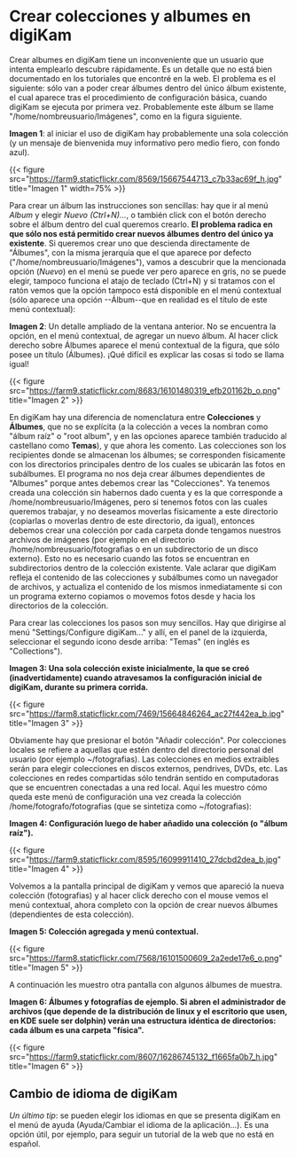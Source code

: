 # Crear colecciones y albumes en digiKam


Crear albumes en digiKam tiene un inconveniente que un usuario que intenta
emplearlo descubre rápidamente. Es un detalle que no está bien documentado en
los tutoriales que encontré en la web. El problema es el siguiente: sólo van a
poder crear álbumes dentro del único álbum existente, el cual aparece tras el
procedimiento de configuración básica, cuando digiKam se ejecuta por primera
vez. Probablemente este álbum se llame \"/home/nombreusuario/Imágenes\", como en
la figura siguiente.

**Imagen 1**: al iniciar el uso de digiKam hay probablemente una sola colección
(y un mensaje de bienvenida muy informativo pero medio fiero, con fondo azul).

{{< figure src="https://farm9.staticflickr.com/8569/15667544713_c7b33ac69f_h.jpg" title="Imagen 1" width=75% >}}

Para crear un álbum las instrucciones son sencillas: hay que ir al menú
*Album* y elegir *Nuevo (Ctrl+N)\...*, o también click con el botón
derecho sobre el álbum dentro del cual queremos crearlo. **El problema
radica en que sólo nos está permitido crear nuevos álbumes dentro del
único ya existente**. Si queremos crear uno que descienda directamente
de \"Álbumes\", con la misma jerarquía que el que aparece por defecto
(\"/home/nombreusuario/Imágenes\"), vamos a descubrir que la mencionada
opción (*Nuevo*) en el menú se puede ver pero aparece en gris, no se
puede elegir, tampoco funciona el atajo de teclado (Ctrl+N) y si
tratamos con el ratón vemos que la opción tampoco está disponible en el
menú contextual (sólo aparece una opción \--Álbum\--que en realidad es
el título de este menú contextual):

**Imagen 2**: Un detalle ampliado de la ventana anterior. No se encuentra la
opción, en el menú contextual, de agregar un nuevo álbum. Al hacer click derecho
sobre Álbumes aparece el menú contextual de la figura, que sólo posee un título
(Álbumes). ¡Qué difícil es explicar las cosas si todo se llama igual!

{{< figure src="https://farm9.staticflickr.com/8683/16101480319_efb201162b_o.png" title="Imagen 2" >}}

En digiKam hay una diferencia de nomenclatura entre **Colecciones** y
**Álbumes**, que no se explícita (a la colección a veces la nombran como
\"álbum raíz\" o \"root album\", y en las opciones aparece también
traducido al castellano como **Temas**), y que ahora les comento. Las
colecciones son los recipientes donde se almacenan los álbumes; se
corresponden físicamente con los directorios principales dentro de los
cuales se ubicarán las fotos en subálbumes. El programa no nos deja
crear álbumes dependientes de \"Albumes\" porque antes debemos crear las
\"Colecciones\". Ya tenemos creada una colección sin habernos dado
cuenta y es la que corresponde a /home/nombreusuario/Imágenes, pero si
tenemos fotos con las cuales queremos trabajar, y no deseamos moverlas
físicamente a este directorio (copiarlas o moverlas dentro de este
directorio, da igual), entonces debemos crear una colección por cada
carpeta donde tengamos nuestros archivos de imágenes (por ejemplo en el
directorio /home/nombreusuario/fotografias o en un subdirectorio de un
disco externo). Esto no es necesario cuando las fotos se encuentran en
subdirectorios dentro de la colección existente. Vale aclarar que
digiKam refleja el contenido de las colecciones y subálbumes como un
navegador de archivos, y actualiza el contenido de los mismos
inmediatamente si con un programa externo copiamos o movemos fotos desde
y hacia los directorios de la colección.

Para crear las colecciones los pasos son muy sencillos. Hay que
dirigirse al menú \"Settings/Configure digiKam\...\" y allí, en el panel
de la izquierda, seleccionar el segundo icono desde arriba: \"Temas\"
(en inglés es \"Collections\").

**Imagen 3: Una sola colección existe inicialmente, la que se creó
(inadvertidamente) cuando atravesamos la configuración inicial de digiKam,
durante su primera corrida.**

{{< figure src="https://farm8.staticflickr.com/7469/15664846264_ac27f442ea_b.jpg" title="Imagen 3" >}}

Obviamente hay que presionar el botón \"Añadir colección\". Por
colecciones locales se refiere a aquellas que estén dentro del
directorio personal del usuario (por ejemplo \~/fotografias). Las
colecciones en medios extraibles serán para elegir colecciones en discos
externos, pendrives, DVDs, etc. Las colecciones en redes compartidas
sólo tendrán sentido en computadoras que se encuentren conectadas a una
red local. Aquí les muestro cómo queda este menú de configuración una
vez creada la colección /home/fotografo/fotografias (que se sintetiza
como \~/fotografias):

**Imagen 4: Configuración luego de haber añadido una colección (o \"álbum
raíz\").**

{{< figure src="https://farm9.staticflickr.com/8595/16099911410_27dcbd2dea_b.jpg" title="Imagen 4" >}}

Volvemos a la pantalla principal de digiKam y vemos que apareció la
nueva colección (fotografias) y al hacer click derecho con el mouse
vemos el menú contextual, ahora completo con la opción de crear nuevos
álbumes (dependientes de esta colección).

**Imagen 5: Colección agregada y menú contextual.**

{{< figure src="https://farm8.staticflickr.com/7568/16101500609_2a2ede17e6_o.png" title="Imagen 5" >}}

A continuación les muestro otra pantalla con algunos álbumes de muestra.

**Imagen 6: Álbumes y fotografías de ejemplo. Si abren el administrador de
archivos (que depende de la distribución de linux y el escritorio que
usen, en KDE suele ser dolphin) verán una estructura idéntica de
directorios: cada álbum es una carpeta
\"física\".**

{{< figure src="https://farm9.staticflickr.com/8607/16286745132_f1665fa0b7_h.jpg" title="Imagen 6" >}}

## Cambio de idioma de digiKam

*Un último tip*: se pueden elegir los idiomas en que se presenta digiKam
en el menú de ayuda (Ayuda/Cambiar el idioma de la aplicación\...). Es
una opción útil, por ejemplo, para seguir un tutorial de la web que no
está en español.

